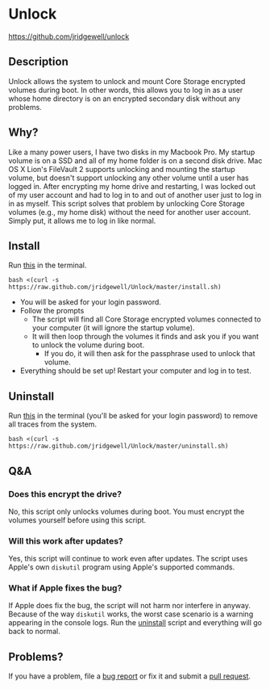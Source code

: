 Unlock
=========

https://github.com/jridgewell/unlock


## Description

Unlock allows the system to unlock and mount Core Storage encrypted volumes
during boot. In other words, this allows you to log in as a user whose home
directory is on an encrypted secondary disk without any problems.


## Why?

Like a many power users, I have two disks in my Macbook Pro. My startup volume
is on a SSD and all of my home folder is on a second disk drive. Mac OS X Lion's
FileVault 2 supports unlocking and mounting the startup volume, but doesn't
support unlocking any other volume until a user has logged in. After encrypting
my home drive and restarting, I was locked out of my user account and had to log
in to and out of another user just to log in in as myself. This script solves
that problem by unlocking Core Storage volumes (e.g., my home disk) without the
need for another user account. Simply put, it allows me to log in like normal.


## Install

Run [this][install] in the terminal.

    bash <(curl -s https://raw.github.com/jridgewell/Unlock/master/install.sh)

- You will be asked for your login password.
- Follow the prompts
  * The script will find all Core Storage encrypted volumes connected to your
	computer (it will ignore the startup volume).
  * It will then loop through the volumes it finds and ask you if you want to
	unlock the volume during boot.
	+ If you do, it will then ask for the passphrase used to unlock that volume.
- Everything should be set up! Restart your computer and log in to test.


## Uninstall

Run [this][uninstall] in the terminal (you'll be asked for your login password)
to remove all traces from the system.

    bash <(curl -s https://raw.github.com/jridgewell/Unlock/master/uninstall.sh)


## Q&A

### Does this encrypt the drive?
No, this script only unlocks volumes during boot. You must encrypt the volumes
yourself before using this script.
### Will this work after updates?
Yes, this script will continue to work even after updates. The script uses
Apple's own `diskutil` program using Apple's supported commands.
### What if Apple fixes the bug?
If Apple does fix the bug, the script will not harm nor interfere in anyway.
Because of the way `diskutil` works, the worst case scenario is a warning
appearing in the console logs. Run the [uninstall][uninstall] script and
everything will go back to normal.


## Problems?

If you have a problem, file a [bug report][issue] or fix it and submit a [pull
request][pull].

[install]: https://raw.github.com/jridgewell/Unlock/master/install.sh
[uninstall]: https://raw.github.com/jridgewell/Unlock/master/uninstall.sh
[issue]: https://github.com/jridgewell/unlock/issues
[pull]: https://github.com/jridgewell/unlock/pulls
